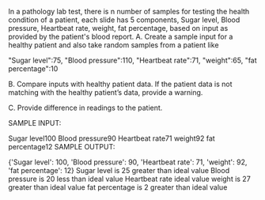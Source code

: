 In a pathology lab test, there is n number of samples for testing the health condition of a patient, each slide has 5 components, Sugar level, Blood pressure, Heartbeat rate, weight, fat percentage, based on input as provided by the patient's blood report.
A. Create a sample input for a healthy patient and also take random samples from a patient like

"Sugar level":75, "Blood pressure":110, "Heartbeat rate":71, "weight":65, "fat percentage":10

B. Compare inputs with healthy patient data. If the patient data is not matching with the healthy patient’s data, provide a warning.

C. Provide difference in readings to the patient.

SAMPLE INPUT:

Sugar level100
Blood pressure90
Heartbeat rate71
weight92
fat percentage12
SAMPLE OUTPUT:

{'Sugar level': 100, 'Blood pressure': 90, 'Heartbeat rate': 71, 'weight': 92, 'fat percentage': 12}
Sugar level is 25 greater than ideal value
Blood pressure is 20 less than ideal value
Heartbeat rate ideal value
weight is 27 greater than ideal value
fat percentage is 2 greater than ideal value

